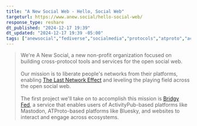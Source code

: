 ```yaml
---
title: "A New Social Web - Hello, Social Web"
targeturl: https://www.anew.social/hello-social-web/
response_type: reshare
dt_published: "2024-12-17 19:39"
dt_updated: "2024-12-17 19:39 -05:00"
tags: ["anewsocial","fediverse","socialmedia","protocols","atproto","activitypub","socialweb","personalweb"]
---
```


> We're A New Social, a new non-profit organization focused on building cross-protocol tools and services for the open social web.  
> <br>
> Our mission is to liberate people's networks from their platforms, enabling [The Last Network Effect](https://www.augment.ink/bridges-the-last-network-effect/?ref=anew.social) and leveling the playing field across the open social web.  
> <br>
> The first project we'll take on to accomplish this mission is [Bridgy Fed](https://fed.brid.gy/?ref=anew.social), a service that enables users of ActivityPub-based platforms like Mastodon, ATProto-based platforms like Bluesky, and websites to interact and engage across ecosystems.